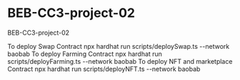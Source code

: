 # BEB-CC3-project-02

BEB-CC3-project-02

To deploy Swap Contract
npx hardhat run scripts/deploySwap.ts --network baobab
To deploy Farming Contract
npx hardhat run scripts/deployFarming.ts --network baobab
To deploy NFT and marketplace Contract
npx hardhat run scripts/deployNFT.ts --network baobab
